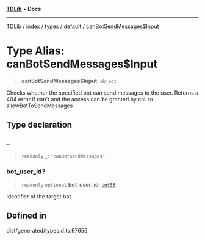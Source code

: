 [**TDLib**](../../../../../../README.md) • **Docs**

***

[TDLib](../../../../../../modules.md) / [index](../../../../../README.md) / [types](../../../README.md) / [default](../README.md) / canBotSendMessages$Input

# Type Alias: canBotSendMessages$Input

> **canBotSendMessages$Input**: `object`

Checks whether the specified bot can send messages to the user. Returns a 404 error if can't and the access can be granted by call to allowBotToSendMessages

## Type declaration

### \_

> `readonly` **\_**: `"canBotSendMessages"`

### bot\_user\_id?

> `readonly` `optional` **bot\_user\_id**: [`int53`](int53.md)

Identifier of the target bot

## Defined in

dist/generated/types.d.ts:97656
